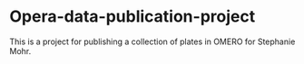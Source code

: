 # Opera-data-publication-project
This is a project for publishing a collection of plates in OMERO for Stephanie Mohr. 
